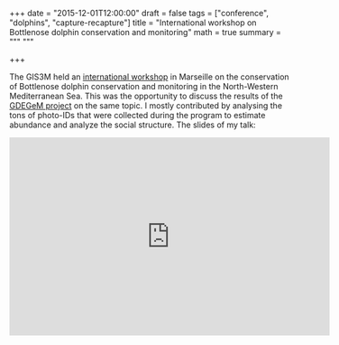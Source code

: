 +++
date = "2015-12-01T12:00:00"
draft = false
tags = ["conference", "dolphins", "capture-recapture"]
title = "International workshop on Bottlenose dolphin conservation and monitoring"
math = true
summary = """
"""

+++
 
The GIS3M held an <a href="http://www.gdegem.org/international-workshop" target="_blank">international 
workshop</a> in Marseille on the conservation of Bottlenose dolphin conservation and monitoring 
in the North-Western Mediterranean Sea. This was the opportunity to discuss the results of 
the <a href="http://www.gdegem.org/rapports" target="_blank">GDEGeM project</a> on the 
same topic. I mostly contributed by analysing the tons of photo-IDs that were 
collected during the program to estimate abundance and analyze the social structure. 
The slides of my talk:

<iframe src="https://widgets.figshare.com/articles/4833083/embed?show_title=1" width="568" height="351" frameborder="0"></iframe>
